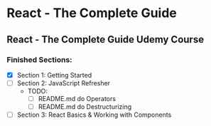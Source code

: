 # React - The Complete Guide

## React - The Complete Guide Udemy Course

### Finished Sections:

- [x] Section 1: Getting Started
- [ ] Section 2: JavaScript Refresher
  - TODO:
    - [ ] README.md do Operators
    - [ ] README.md do Destructurizing
- [ ] Section 3: React Basics & Working with Components